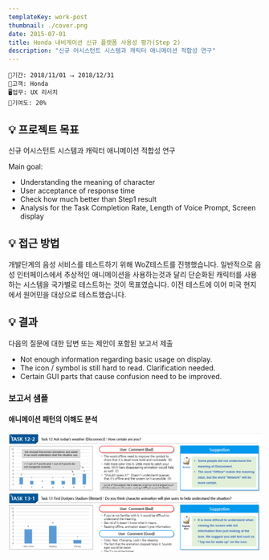 ```yaml
---
templateKey: work-post
thumbnail: ./cover.png
date: 2015-07-01
title: Honda 내비게이션 신규 플랫폼 사용성 평가(Step 2)
description: "신규 어시스턴트 시스템과 캐릭터 애니메이션 적합성 연구"
---
```

```
📅기간: 2018/11/01 ⭢ 2018/12/31
🤝고객: Honda
🖥️업무: UX 리서치
🎯기여도: 20%
```

## 💡 프로젝트 목표
신규 어시스턴트 시스템과 캐릭터 애니메이션 적합성 연구

Main goal:
- Understanding the meaning of character
- User acceptance of response time
- Check how much better than Step1 result
- Analysis for the Task Completion Rate, Length of Voice Prompt, Screen display

## 💡 접근 방법
개발단계의 음성 서비스를 테스트하기 위해 WoZ테스트를 진행했습니다. 일반적으로 음성 인터페이스에서 추상적인 애니메이션을 사용하는것과 달리 단순화된 캐릭터를 사용하는 시스템을 국가별로 테스트하는 것이 목표였습니다. 이전 테스트에 이어 미국 현지에서 원어민을 대상으로 테스트했습니다.

## 💡 결과
다음의 질문에 대한 답변 또는 제안이 포함된 보고서 제출
- Not enough information regarding basic usage on display.
- The icon / symbol is still hard to read. Clarification needed.
- Certain GUI parts that cause confusion need to be improved.

### 보고서 샘플
#### 애니메이션 패턴의 이해도 분석
![analysis of understanding of complex animation patterns](./UX-Study-Honda-Step2-001.png)